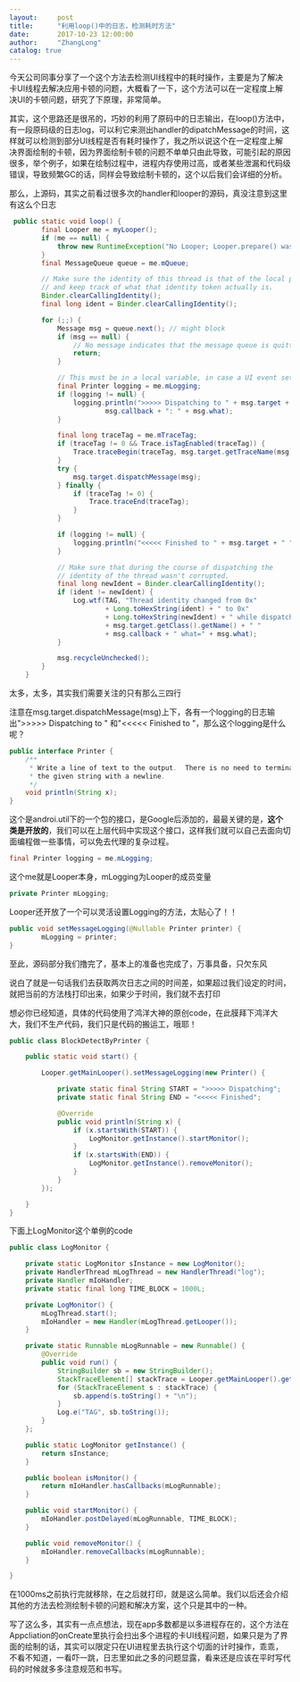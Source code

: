 ```yaml
---
layout:     post
title:      "利用loop()中的日志，检测耗时方法"
date:       2017-10-23 12:00:00
author:     "ZhangLong"
catalog: true
---
```






今天公司同事分享了一个这个方法去检测UI线程中的耗时操作，主要是为了解决卡UI线程去解决应用卡顿的问题，大概看了一下，这个方法可以在一定程度上解决UI的卡顿问题，研究了下原理，非常简单。



其实，这个思路还是很吊的，巧妙的利用了原码中的日志输出，在loop()方法中，有一段原码级的日志log，可以利它来测出handler的dipatchMessage的时间，这样就可以检测到部分UI线程是否有耗时操作了，我之所以说这个在一定程度上解决界面绘制的卡顿，因为界面绘制卡顿的问题不单单只由此导致，可能引起的原因很多，举个例子，如果在绘制过程中，进程内存使用过高，或者某些泄漏和代码级错误，导致频繁GC的话，同样会导致绘制卡顿的，这个以后我们会详细的分析。



那么，上源码，其实之前看过很多次的handler和looper的源码，真没注意到这里有这么个日志

```java
 public static void loop() {
        final Looper me = myLooper();
        if (me == null) {
            throw new RuntimeException("No Looper; Looper.prepare() wasn't called on this thread.");
        }
        final MessageQueue queue = me.mQueue;

        // Make sure the identity of this thread is that of the local process,
        // and keep track of what that identity token actually is.
        Binder.clearCallingIdentity();
        final long ident = Binder.clearCallingIdentity();

        for (;;) {
            Message msg = queue.next(); // might block
            if (msg == null) {
                // No message indicates that the message queue is quitting.
                return;
            }

            // This must be in a local variable, in case a UI event sets the logger
            final Printer logging = me.mLogging;
            if (logging != null) {
                logging.println(">>>>> Dispatching to " + msg.target + " " +
                        msg.callback + ": " + msg.what);
            }

            final long traceTag = me.mTraceTag;
            if (traceTag != 0 && Trace.isTagEnabled(traceTag)) {
                Trace.traceBegin(traceTag, msg.target.getTraceName(msg));
            }
            try {
                msg.target.dispatchMessage(msg);
            } finally {
                if (traceTag != 0) {
                    Trace.traceEnd(traceTag);
                }
            }

            if (logging != null) {
                logging.println("<<<<< Finished to " + msg.target + " " + msg.callback);
            }

            // Make sure that during the course of dispatching the
            // identity of the thread wasn't corrupted.
            final long newIdent = Binder.clearCallingIdentity();
            if (ident != newIdent) {
                Log.wtf(TAG, "Thread identity changed from 0x"
                        + Long.toHexString(ident) + " to 0x"
                        + Long.toHexString(newIdent) + " while dispatching to "
                        + msg.target.getClass().getName() + " "
                        + msg.callback + " what=" + msg.what);
            }

            msg.recycleUnchecked();
        }
    }
```

太多，太多，其实我们需要关注的只有那么三四行

注意在msg.target.dispatchMessage(msg)上下，各有一个logging的日志输出">>>>> Dispatching to " 和"<<<<< Finished to "，那么这个logging是什么呢？

```java
public interface Printer {
    /**
     * Write a line of text to the output.  There is no need to terminate
     * the given string with a newline.
     */
    void println(String x);
}

```

这个是androi.util下的一个包的接口，是Google后添加的，最最关键的是，**这个类是开放的**，我们可以在上层代码中实现这个接口，这样我们就可以自己去面向切面编程做一些事情，可以免去代理的复杂过程。

```java
final Printer logging = me.mLogging;
```

这个me就是Looper本身，mLogging为Looper的成员变量

```java
private Printer mLogging;
```

Looper还开放了一个可以灵活设置Logging的方法，太贴心了！！

```java
public void setMessageLogging(@Nullable Printer printer) {
        mLogging = printer;
}
```

至此，源码部分我们撸完了，基本上的准备也完成了，万事具备，只欠东风

说白了就是一句话我们去获取两次日志之间的时间差，如果超过我们设定的时间，就把当前的方法栈打印出来，如果少于时间，我们就不去打印

想必你已经知道，具体的代码使用了鸿洋大神的原创code，在此膜拜下鸿洋大大，我们不生产代码，我们只是代码的搬运工，哦耶！

```java
public class BlockDetectByPrinter {

    public static void start() {

        Looper.getMainLooper().setMessageLogging(new Printer() {

            private static final String START = ">>>>> Dispatching";
            private static final String END = "<<<<< Finished";

            @Override
            public void println(String x) {
                if (x.startsWith(START)) {
                    LogMonitor.getInstance().startMonitor();
                }
                if (x.startsWith(END)) {
                    LogMonitor.getInstance().removeMonitor();
                }
            }
        });

    }
}
```

下面上LogMonitor这个单例的code

```java
public class LogMonitor {

    private static LogMonitor sInstance = new LogMonitor();
    private HandlerThread mLogThread = new HandlerThread("log");
    private Handler mIoHandler;
    private static final long TIME_BLOCK = 1000L;

    private LogMonitor() {
        mLogThread.start();
        mIoHandler = new Handler(mLogThread.getLooper());
    }

    private static Runnable mLogRunnable = new Runnable() {
        @Override
        public void run() {
            StringBuilder sb = new StringBuilder();
            StackTraceElement[] stackTrace = Looper.getMainLooper().getThread().getStackTrace();
            for (StackTraceElement s : stackTrace) {
                sb.append(s.toString() + "\n");
            }
            Log.e("TAG", sb.toString());
        }
    };

    public static LogMonitor getInstance() {
        return sInstance;
    }

    public boolean isMonitor() {
        return mIoHandler.hasCallbacks(mLogRunnable);
    }

    public void startMonitor() {
        mIoHandler.postDelayed(mLogRunnable, TIME_BLOCK);
    }

    public void removeMonitor() {
        mIoHandler.removeCallbacks(mLogRunnable);
    }

}
```

在1000ms之前执行完就移除，在之后就打印，就是这么简单。我们以后还会介绍其他的方法去检测绘制卡顿的问题和解决方案，这个只是其中的一种。



写了这么多，其实有一点点想法，现在app多数都是以多进程存在的，这个方法在Appcliation的onCreate里执行会扫出多个进程的卡UI线程问题，如果只是为了界面的绘制的话，其实可以限定只在UI进程里去执行这个切面的计时操作，乖乖，不看不知道，一看吓一跳，日志里如此之多的问题显露，看来还是应该在平时写代码的时候就多多注意规范和书写。